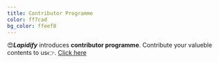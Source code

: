 ```yaml
---
title: Contributor Programme
color: ff7cad
bg_color: ffeef8
---
```

😍**_Lapidify_** introduces **contributor programme**. Contribute your valueble contents to us👉. [Click here](https://lapidify.tk/content-contribution "Contributor")